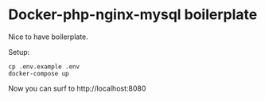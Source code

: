 # Docker-php-nginx-mysql boilerplate

Nice to have boilerplate.

Setup:

```
cp .env.example .env
docker-compose up
```

Now you can surf to http://localhost:8080

